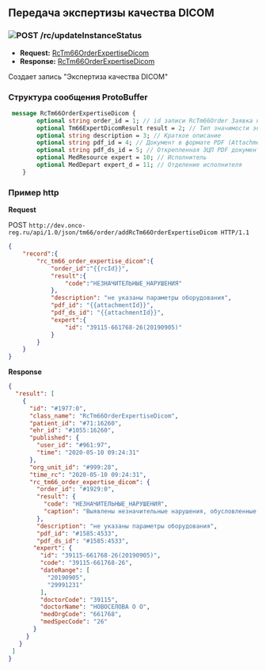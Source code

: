 ## Передача экспертизы качества DICOM

### ![POST](../../../../img/post.png) /rc/updateInstanceStatus
* **Request:** [RcTm66OrderExpertiseDicom](../../../../types/types.md#com.siams.med.api.Rc.RcTm66OrderExpertiseDicom)
* **Response:** [RcTm66OrderExpertiseDicom](../../../../types/types.md#com.siams.med.api.Rc.RcTm66OrderExpertiseDicom)  

Создает запись "Экспертиза качества DICOM"

### Структура сообщения ProtoBuffer
```proto
 message RcTm66OrderExpertiseDicom {
        optional string order_id = 1; // id записи RcTm66Order Заявка на ДЭЗО
        optional Tm66ExpertDicomResult result = 2; // Тип значимости экспертизы качества выполнения рентген-радиологического снимка
        optional string description = 3; // Краткое описание
        optional string pdf_id = 4; // Документ в формате PDF (Attachment.id)
        optional string pdf_ds_id = 5; // Открепленная ЭЦП PDF документа (Attachment.id)
        optional MedResource expert = 10; // Исполнитель
        optional MedDepart expert_d = 11; // Отделение исполнителя
    }
```

### Пример http

**Request**   

POST `http://dev.onco-reg.ru/api/1.0/json/tm66/order/addRcTm66OrderExpertiseDicom HTTP/1.1`
```json
{
    "record":{
        "rc_tm66_order_expertise_dicom":{
            "order_id":"{{rcId}}",
            "result":{
                "code":"НЕЗНАЧИТЕЛЬНЫЕ_НАРУШЕНИЯ"
            },
            "description": "не указаны параметры оборудования",
            "pdf_id": "{{attachmentId}}",
            "pdf_ds_id": "{{attachmentId}}",
            "expert":{
                "id": "39115-661768-26(20190905)"
            }
        }
    }
}
```
**Response**
```json
{
  "result": [
    {
      "id": "#1977:0",
      "class_name": "RcTm66OrderExpertiseDicom",
      "patient_id": "#71:16260",
      "ehr_id": "#1055:16260",
      "published": {
        "user_id": "#961:97",
        "time": "2020-05-10 09:24:31"
      },
      "org_unit_id": "#999:28",
      "time_rc": "2020-05-10 09:24:31",
      "rc_tm66_order_expertise_dicom": {
        "order_id": "#1929:0",
        "result": {
          "code": "НЕЗНАЧИТЕЛЬНЫЕ_НАРУШЕНИЯ",
          "caption": "Выявлены незначительные нарушения, обусловленные оборудованием, на котором проводилось исследование"
        },
        "description": "не указаны параметры оборудования",
        "pdf_id": "#1585:4533",
        "pdf_ds_id": "#1585:4533",
       "expert": {
         "id": "39115-661768-26(20190905)",
         "code": "39115-661768-26",
         "dateRange": [
           "20190905",
           "29991231"
         ],
         "doctorCode": "39115",
         "doctorName": "НОВОСЕЛОВА О О",
         "medOrgCode": "661768",
         "medSpecCode": "26"
       }
     }
   }
 ]
}
```

